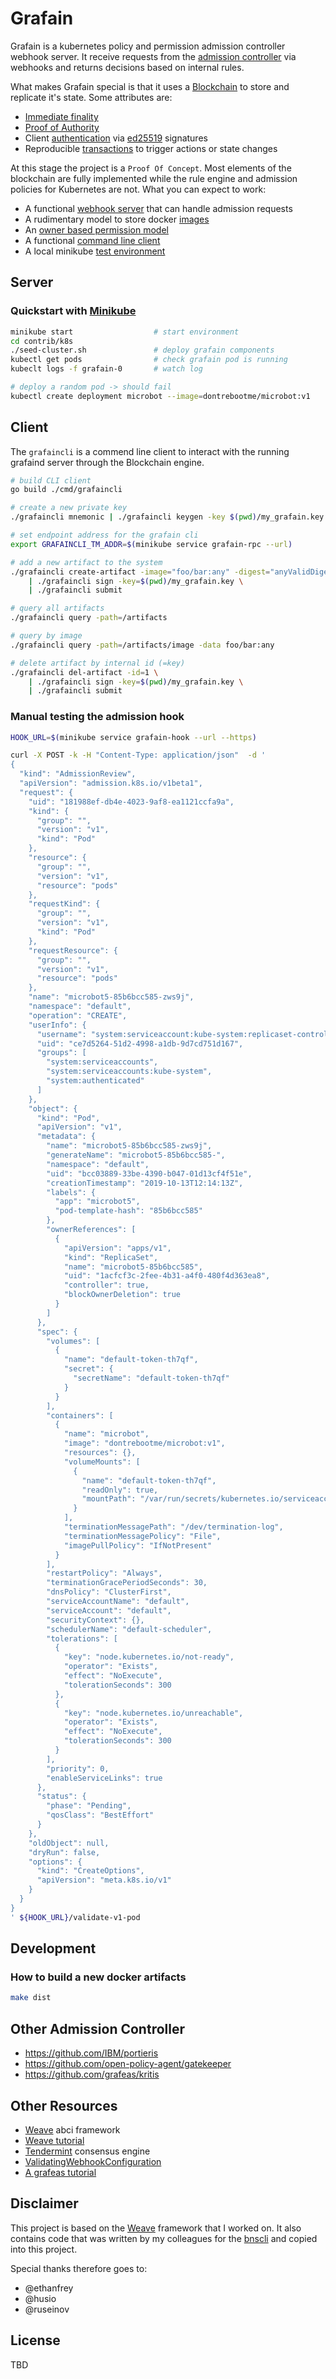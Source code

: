 # Grafain

Grafain is a kubernetes policy and permission admission controller webhook server. It receive requests from the 
[admission controller](https://kubernetes.io/docs/reference/access-authn-authz/admission-controllers/) via webhooks
and returns decisions based on internal rules.

What makes Grafain special is that it uses a [Blockchain](<https://en.wikipedia.org/wiki/Blockchain_(database)>) to store
and replicate it's state. Some attributes are: 
- [Immediate finality](https://docs.iov.one/docs/weave/basics/consensus#immediate-finality)
- [Proof of Authority](https://en.wikipedia.org/wiki/Proof_of_authority)
- Client [authentication](https://docs.iov.one/docs/weave/basics/authentication) via [ed25519](https://en.wikipedia.org/wiki/Curve25519) signatures
- Reproducible [transactions](https://docs.iov.one/docs/weave/weave-api-spec/tx-sign-spec) to trigger actions or state changes

At this stage the project is a `Proof Of Concept`. Most elements of the blockchain are fully implemented while the rule engine and admission policies
for Kubernetes are not. What you can expect to work:
- A functional [webhook server](pkg/webhook/server.go) that can handle admission requests
- A rudimentary model to store docker [images](https://github.com/alpe/grafain/blob/master/pkg/artifact/codec.proto#L8)     
- An [owner based permission model](https://github.com/alpe/grafain/blob/master/pkg/artifact/codec.proto#L11)      
- A functional [command line client](cmd/grafaincli)
- A local minikube [test environment](contrib/k8s)

## Server


### Quickstart with [Minikube](https://kubernetes.io/docs/tasks/tools/install-minikube/)
```sh
minikube start                  # start environment
cd contrib/k8s                  
./seed-cluster.sh               # deploy grafain components
kubectl get pods                # check grafain pod is running
kubeclt logs -f grafain-0       # watch log

# deploy a random pod -> should fail
kubectl create deployment microbot --image=dontrebootme/microbot:v1
```

## Client
The `grafaincli` is a commend line client to interact with the running grafaind server through the Blockchain engine. 
```sh
# build CLI client
go build ./cmd/grafaincli

# create a new private key
./grafaincli mnemonic | ./grafaincli keygen -key $(pwd)/my_grafain.key

# set endpoint address for the grafain cli
export GRAFAINCLI_TM_ADDR=$(minikube service grafain-rpc --url)

# add a new artifact to the system
./grafaincli create-artifact -image="foo/bar:any" -digest="anyValidDigest" \
    | ./grafaincli sign -key=$(pwd)/my_grafain.key \
    | ./grafaincli submit

# query all artifacts
./grafaincli query -path=/artifacts

# query by image
./grafaincli query -path=/artifacts/image -data foo/bar:any

# delete artifact by internal id (=key)
./grafaincli del-artifact -id=1 \
    | ./grafaincli sign -key=$(pwd)/my_grafain.key \
    | ./grafaincli submit
```

### Manual testing the admission hook
```sh
HOOK_URL=$(minikube service grafain-hook --url --https)

curl -X POST -k -H "Content-Type: application/json"  -d '
{
  "kind": "AdmissionReview",
  "apiVersion": "admission.k8s.io/v1beta1",
  "request": {
    "uid": "181988ef-db4e-4023-9af8-ea1121ccfa9a",
    "kind": {
      "group": "",
      "version": "v1",
      "kind": "Pod"
    },
    "resource": {
      "group": "",
      "version": "v1",
      "resource": "pods"
    },
    "requestKind": {
      "group": "",
      "version": "v1",
      "kind": "Pod"
    },
    "requestResource": {
      "group": "",
      "version": "v1",
      "resource": "pods"
    },
    "name": "microbot5-85b6bcc585-zws9j",
    "namespace": "default",
    "operation": "CREATE",
    "userInfo": {
      "username": "system:serviceaccount:kube-system:replicaset-controller",
      "uid": "ce7d5264-51d2-4998-a1db-9d7cd751d167",
      "groups": [
        "system:serviceaccounts",
        "system:serviceaccounts:kube-system",
        "system:authenticated"
      ]
    },
    "object": {
      "kind": "Pod",
      "apiVersion": "v1",
      "metadata": {
        "name": "microbot5-85b6bcc585-zws9j",
        "generateName": "microbot5-85b6bcc585-",
        "namespace": "default",
        "uid": "bcc03889-33be-4390-b047-01d13cf4f51e",
        "creationTimestamp": "2019-10-13T12:14:13Z",
        "labels": {
          "app": "microbot5",
          "pod-template-hash": "85b6bcc585"
        },
        "ownerReferences": [
          {
            "apiVersion": "apps/v1",
            "kind": "ReplicaSet",
            "name": "microbot5-85b6bcc585",
            "uid": "1acfcf3c-2fee-4b31-a4f0-480f4d363ea8",
            "controller": true,
            "blockOwnerDeletion": true
          }
        ]
      },
      "spec": {
        "volumes": [
          {
            "name": "default-token-th7qf",
            "secret": {
              "secretName": "default-token-th7qf"
            }
          }
        ],
        "containers": [
          {
            "name": "microbot",
            "image": "dontrebootme/microbot:v1",
            "resources": {},
            "volumeMounts": [
              {
                "name": "default-token-th7qf",
                "readOnly": true,
                "mountPath": "/var/run/secrets/kubernetes.io/serviceaccount"
              }
            ],
            "terminationMessagePath": "/dev/termination-log",
            "terminationMessagePolicy": "File",
            "imagePullPolicy": "IfNotPresent"
          }
        ],
        "restartPolicy": "Always",
        "terminationGracePeriodSeconds": 30,
        "dnsPolicy": "ClusterFirst",
        "serviceAccountName": "default",
        "serviceAccount": "default",
        "securityContext": {},
        "schedulerName": "default-scheduler",
        "tolerations": [
          {
            "key": "node.kubernetes.io/not-ready",
            "operator": "Exists",
            "effect": "NoExecute",
            "tolerationSeconds": 300
          },
          {
            "key": "node.kubernetes.io/unreachable",
            "operator": "Exists",
            "effect": "NoExecute",
            "tolerationSeconds": 300
          }
        ],
        "priority": 0,
        "enableServiceLinks": true
      },
      "status": {
        "phase": "Pending",
        "qosClass": "BestEffort"
      }
    },
    "oldObject": null,
    "dryRun": false,
    "options": {
      "kind": "CreateOptions",
      "apiVersion": "meta.k8s.io/v1"
    }
  }
}
' ${HOOK_URL}/validate-v1-pod

```

## Development
### How to build a new docker artifacts

```sh
make dist
```



## Other Admission Controller
* https://github.com/IBM/portieris
* https://github.com/open-policy-agent/gatekeeper
* https://github.com/grafeas/kritis
## Other Resources
* [Weave](https://docs.iov.one/docs/weave/welcome) abci framework
* [Weave tutorial](https://docs.iov.one/docs/weave-tutorial/domain)
* [Tendermint](https://github.com/tendermint/tendermint) consensus engine
* [ValidatingWebhookConfiguration](https://kubernetes.io/docs/reference/access-authn-authz/extensible-admission-controllers)
* [A grafeas tutorial](https://github.com/kelseyhightower/grafeas-tutorial)

## Disclaimer
This project is based on the [Weave](https://github.com/iov-one/weave) framework that I worked on. It also contains
code that was written by my colleagues for the [bnscli](https://github.com/iov-one/weave/tree/master/cmd/bnscli) and copied into this project.

Special thanks therefore goes to:
* @ethanfrey
* @husio
* @ruseinov   

## License
TBD